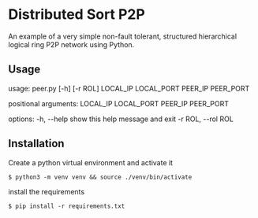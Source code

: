 # Distributed Sort P2P
An example of a very simple non-fault tolerant, structured 
hierarchical logical ring P2P network using Python.

## Usage
usage: peer.py [-h] [-r ROL] LOCAL_IP LOCAL_PORT PEER_IP PEER_PORT

positional arguments:
  LOCAL_IP
  LOCAL_PORT
  PEER_IP
  PEER_PORT

options:
  -h, --help         show this help message and exit
  -r ROL, --rol ROL

## Installation
Create a python virtual environment and activate it
```
$ python3 -m venv venv && source ./venv/bin/activate
```
install the requirements
```
$ pip install -r requirements.txt
```
